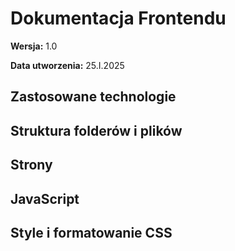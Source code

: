 # Dokumentacja Frontendu

**Wersja:** 1.0

**Data utworzenia:** 25.I.2025

## Zastosowane technologie


## Struktura folderów i plików


## Strony


## JavaScript


## Style i formatowanie CSS
